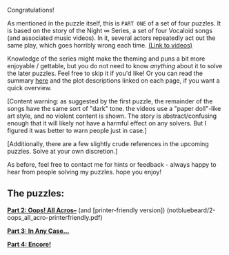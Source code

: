 Congratulations!

As mentioned in the puzzle itself, this is `PART ONE` of a set of four puzzles. It is based on the story of the Night ∞ Series, a set of four Vocaloid songs (and associated music videos). In it, several actors repeatedly act out the same play, which goes horribly wrong each time. [(Link to videos)](https://www.youtube.com/watch?v=3r4WZjD4Xbw)

Knowledge of the series might make the theming and puns a bit more enjoyable / gettable, but you do not need to know *anything* about it to solve the later puzzles. Feel free to skip it if you'd like! Or you can read the summary [here]( https://vocaloid.fandom.com/wiki/Night_%E2%88%9E_Series) and the plot descriptions linked on each page, if you want a quick overview.

[Content warning: as suggested by the first puzzle, the remainder of the songs have the same sort of "dark" tone. the videos use a "paper doll"-like art style, and no violent content is shown. The story is abstract/confusing enough that it will likely not have a harmful effect on any solvers. But I figured it was better to warn people just in case.]

[Additionally, there are a few slightly crude references in the upcoming puzzles. Solve at your own discretion.]

As before, feel free to contact me for hints or feedback - always happy to hear from people solving my puzzles. hope you enjoy!



## The puzzles:

[**Part 2: Oops! All Acros–**](notbluebeard/2-oops_all_acro.pdf)
(and [printer-friendly version])
(notbluebeard/2-oops_all_acro-printerfriendly.pdf)

[**Part 3: In Any Case...**](notbluebeard/3-in_any_case.pdf)

[**Part 4: Encore!**](notbluebeard/4-encore.pdf)